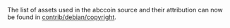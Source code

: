 The list of assets used in the abccoin source and their attribution can now be found in [contrib/debian/copyright](../contrib/debian/copyright).
